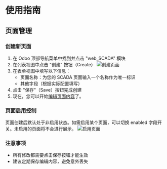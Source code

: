 # 使用指南

## 页面管理

### 创建新页面

1. 在 Odoo 顶部导航菜单中找到并点击 "web_SCADA" 模块
2. 在列表视图中点击 "创建" 按钮（Create）
![创建页面](/assets/usage/new_page.png)
3. 在表单视图中填写以下信息：
   - 页面名称：为您的 SCADA 页面输入一个名称作为唯一标识
   - 其他字段（根据实际配置填写）
4. 点击 "保存"（Save）按钮完成创建
5. 现在，您可以开始[编辑页面内容](./usage/ui-introduction)了。

### 页面启用控制

页面创建后默认处于非启用状态。如需启用某个页面，可以切换 enabled 字段开关。未启用的页面将不会进行展示。
![启用页面](/assets/usage/enabled_switch.png)

### 注意事项

- 所有修改都需要点击保存按钮才能生效
- 建议定期保存编辑内容，避免意外丢失